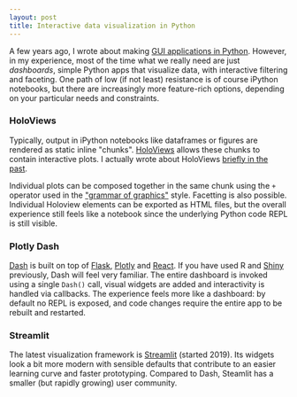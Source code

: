 ```yaml
---
layout: post
title: Interactive data visualization in Python
---
```


A few years ago, I wrote about making [GUI applications in Python](https://ptvan.github.io/Python-GUIs/). However, in my experience, most of the time what we really need are just _dashboards_, simple Python apps that visualize data, with interactive filtering and faceting. One path of low (if not least) resistance is of course iPython notebooks, but there are increasingly more feature-rich options, depending on your particular needs and constraints.

### HoloViews
Typically, output in iPython notebooks like dataframes or figures are rendered as static inline "chunks". [HoloViews](https://holoviews.org/getting_started/index.html) allows these chunks to contain interactive plots. I actually wrote about HoloViews [briefly in the past](https://ptvan.github.io/analyzing-geographic-data/). 

Individual plots can be composed together in the same chunk using the `+` operator used in the ["grammar of graphics"](https://vita.had.co.nz/papers/layered-grammar.pdf) style. Facetting is also possible. Individual Holoview elements can be exported as HTML files, but the overall experience still feels like a notebook since the underlying Python code REPL is still visible.

### Plotly Dash
[Dash](https://dash.plotly.com/) is built on top of [Flask](https://flask.palletsprojects.com/en/stable/), [Plotly](https://plotly.com/javascript/) and [React](https://react.dev/). If you have used R and [Shiny](https://shiny.posit.co/) previously, Dash will feel very familiar. The entire dashboard is invoked using a single `Dash()` call, visual widgets are added and interactivity is handled via callbacks. The experience feels more like a dashboard: by default no REPL is exposed, and code changes require the entire app to be rebuilt and restarted.  

### Streamlit
The latest visualization framework is [Streamlit](https://streamlit.io/) (started 2019). Its widgets look a bit more modern with sensible defaults that contribute to an easier learning curve and faster prototyping. Compared to Dash, Steamlit has a smaller (but rapidly growing) user community.